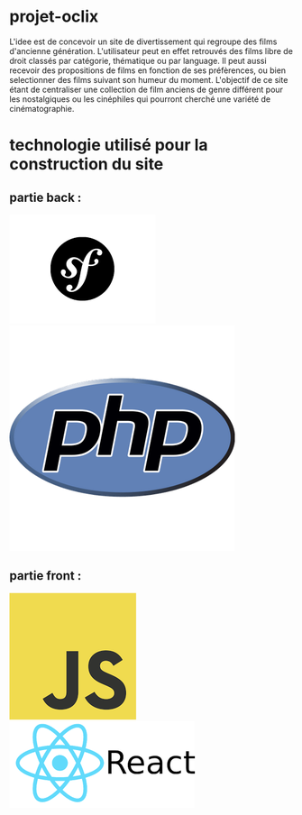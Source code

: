 # projet-oclix
L'idee est de concevoir un site de divertissement qui regroupe des films d'ancienne génération. L'utilisateur peut en effet retrouvés des films libre de droit classés par catégorie, thématique ou par language. Il peut aussi recevoir des propositions de films en fonction de ses préfèrences, ou bien selectionner des films suivant son humeur du moment. L'objectif de ce site étant de centraliser une collection de film anciens de genre différent pour les nostalgiques ou les cinéphiles qui pourront cherché une variété de cinématographie.

# technologie utilisé pour la construction du site 
## partie back :
![symfony](images/symfony.png)
![symfony](images/php.png)

## partie front :
![symfony](images/JS.png)
![symfony](images/react.png)


